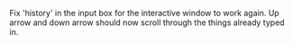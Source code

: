 Fix 'history' in the input box for the interactive window to work again. Up arrow and down arrow should now scroll through the things already typed in.
